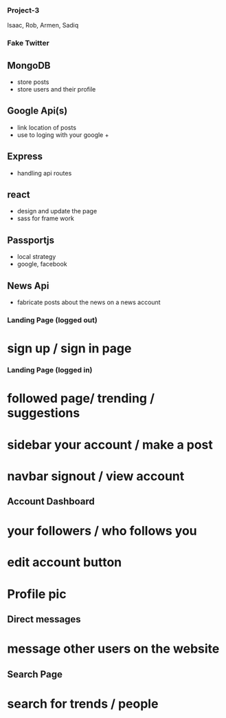 ### Project-3
Isaac, Rob, Armen, Sadiq

### Fake Twitter

## MongoDB 
* store posts
* store users and their profile

## Google Api(s)
* link location of posts
* use to loging with your google +

## Express
* handling api routes

## react
* design and update the page
* sass for frame work

## Passportjs
* local strategy 
* google, facebook

## News Api
* fabricate posts about the news on a news account

### Landing Page (logged out)
# sign up / sign in page

### Landing Page (logged in)
# followed page/ trending / suggestions
# sidebar your account / make a post
# navbar signout / view account 

## Account Dashboard
# your followers / who follows you
# edit account button
# Profile pic 

## Direct messages
# message other users on the website

## Search Page
# search for trends / people 
